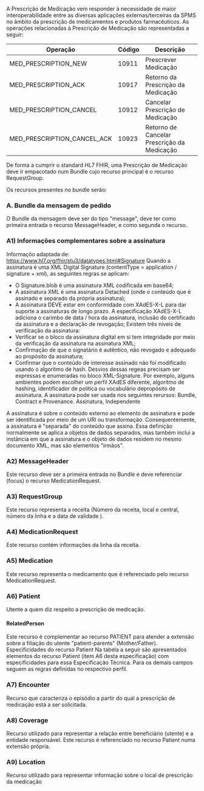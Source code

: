 A Prescrição de Medicação vem responder à necessidade de maior interoperabilidade entre as diversas aplicações externas/terceiras da SPMS no âmbito da prescrição de medicamentos e produtos farmacêuticos. As operações relacionadas à Prescrição de Medicação são representadas a seguir:

| Operação                       | Código  | Descrição                                   |
|--------------------------------|---------|---------------------------------------------|
| MED_PRESCRIPTION_NEW           | 10911   | Prescrever Medicação                        |
| MED_PRESCRIPTION_ACK           | 10917   | Retorno da Prescrição da Medicação          |
| MED_PRESCRIPTION_CANCEL        | 10912   | Cancelar Prescrição de Medicação            |
| MED_PRESCRIPTION_CANCEL_ACK    | 10923   | Retorno de Cancelar Prescrição da Medicação |


De forma a cumprir o standard HL7 FHIR, uma Prescrição de Medicação deve ir empacotado num Bundle cujo recurso principal é o recurso RequestGroup.

Os recursos presentes no bundle serão:
###  A. Bundle da mensagem de pedido
O Bundle da mensagem deve ser do tipo "message", deve ter como primeira entrada o recurso MessageHeader, e como segunda o recurso.

### A1) Informações complementares sobre a assinatura
Informaçõo adaptada de: https://www.hl7.org/fhir/stu3/datatypes.html#Signature
Quando a assinatura é uma XML Digital Signature (contentType = application / signature + xml), as seguintes regras se aplicam:
* O Signature.blob é uma assinatura XML codificada em base64;
* A assinatura XML é uma assinatura Detached   (onde o conteúdo que é assinado e separado da própria assinatura);
* A assinatura DEVE estar em conformidade com XAdES-X-L para dar suporte a assinaturas de longo prazo. A especificação XAdES-X-L adiciona o carimbo de data / hora da assinatura, inclusão do certificado da assinatura e a declaração de revogação;
Existem três níveis de verificação da assinatura:
* Verificar se o bloco da assinatura digital em si tem integridade por meio da verificação da assinatura na assinatura XML; 
* Confirmação de que o signatário é autêntico, não revogado e adequado ao propósito da assinatura;
* Confirmar que o conteúdo de interesse assinado não foi modificado usando o algoritmo de hash.
Desvios dessas regeas precisam ser expressas e enumeradas no bloco XML-Signature. Por exemplo, alguns ambientes podem escolher um perfil XAdES diferente, algoritmo de hashing, identificador de política ou vocabulário depropósito de assinatura. A assinatura pode ser usada nos seguintes rerursos: Bundle, Contract e Provenance.
Assinatura, Independente

A assinatura é sobre o conteúdo externo ao elemento de assinatura e pode ser identificada por meio de um URI ou transformação. Consequentemente, a assinatura é "separada" do conteúdo que assina. Essa definição normalmente se aplica a objetos de dados separados, mas também inclui a instância em que a assinatura e o objeto de dados residem no mesmo documento XML, mas são elementos "irmãos".

### A2) MessageHeader
Este recurso deve ser a primeira entrada no Bundle e deve referenciar (focus) o recurso MedicationRequest.

### A3) RequestGroup
Este recurso representa a receita (Número da receita, local e central, número da linha e a data de validade ).

### A4) MedicationRequest
Este recurso contém informações da linha da receita.

### A5) Medication
Este recurso representa o medicamento que é referenciado pelo recurso MedicationRequest.

### A6) Patient
Utente a quem diz respeito a prescrição de medicação.

#### RelatedPerson
Este recurso é complementar ao recurso PATIENT para atender a extensão sobre a filiação do utente "patient-parents" (Mother/Father).
Especificidades do recurso Patient
Na tabela a seguir são apresentados elementos do recurso Patient (item A6 desta especificação) com especificidades para essa Especificação
Técnica. Para os demais campos seguem as regras definidas no respectivo perfil.


### A7) Encounter
Recurso que caracteriza o episódio a partir do qual a prescrição de medicação está a ser solicitada.

### A8) Coverage
Recurso utilizado para representar a relação entre beneficiário (utente) e a entidade responsável. Este recurso é referenciado no recurso Patient numa extensão própria.

### A9) Location 
Recurso utilizado para representar informação sobre o local de prescrição da medicação


